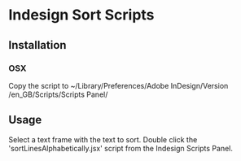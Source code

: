 # Indesign Sort Scripts

## Installation
### OSX
Copy the script to ~/Library/Preferences/Adobe InDesign/Version <your indesign version>/en_GB/Scripts/Scripts Panel/

## Usage
Select a text frame with the text to sort. Double click the 'sortLinesAlphabetically.jsx' script from the Indesign Scripts Panel.
